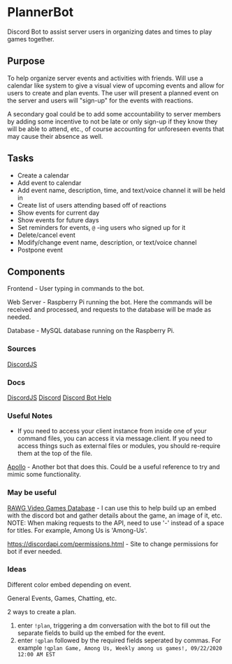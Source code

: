# PlannerBot

Discord Bot to assist server users in organizing dates and times to play games together.

## Purpose

To help organize server events and activities with friends. Will use a calendar like system to give a visual view of upcoming events and allow for users to create and plan events. The user will present a planned event on the server and users will "sign-up" for the events with reactions.

A secondary goal could be to add some accountability to server members by adding some incentive to not be late or only sign-up if they know they will be able to attend, etc., of course accounting for unforeseen events that may cause their absence as well.

## Tasks

* Create a calendar
* Add event to calendar
* Add event name, description, time, and text/voice channel it will be held in
* Create list of users attending based off of reactions
* Show events for current day
* Show events for future days
* Set reminders for events, `@` -ing users who signed up for it
* Delete/cancel event
* Modify/change event name, description, or text/voice channel
* Postpone event

## Components

Frontend - User typing in commands to the bot.

Web Server - Raspberry Pi running the bot. Here the commands will be received and processed, and requests to the database will be made as needed.

Database -  MySQL database running on the Raspberry Pi.

### Sources

[DiscordJS](https://discordjs.guide/#before-you-begin)


### Docs

[DiscordJS](https://discord.js.org/#/docs/main/stable/general/welcome)
[Discord](https://discord.com/developers/docs/intro)
[Discord Bot Help](https://maah.gitbooks.io/discord-bots/content/)

### Useful Notes

* If you need to access your client instance from inside one of your command files, you can access it via message.client. If you need to access things such as external files or modules, you should re-require them at the top of the file.

[Apollo](https://top.gg/bot/475744554910351370) - Another bot that does this. Could be a useful reference to try and mimic some functionality.


### May be useful

[RAWG Video Games Database](https://rapidapi.com/accujazz/api/rawg-video-games-database/details) -  I can use this to help build up an embed with the discord bot and gather details about the game, an image of it, etc. NOTE: When making requests to the API, need to use '-' instead of a space for titles. For example, Among Us is 'Among-Us'.

https://discordapi.com/permissions.html - Site to change permissions for bot if ever needed.

### Ideas

Different color embed depending on event.

General Events, Games, Chatting, etc.

2 ways to create a plan.
1. enter `!plan`, triggering a dm conversation with the bot to fill out the separate fields to build up the embed for the event.
2. enter `!qplan` followed by the required fields seperated by commas. For example `!qplan Game, Among Us, Weekly among us games!, 09/22/2020 12:00 AM EST`
